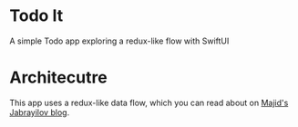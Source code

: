 # Todo It
A simple Todo app exploring a redux-like flow with SwiftUI

# Architecutre
This app uses a redux-like data flow, which you can read about on [Majid's Jabrayilov blog](https://swiftwithmajid.com/2019/09/18/redux-like-state-container-in-swiftui/).
